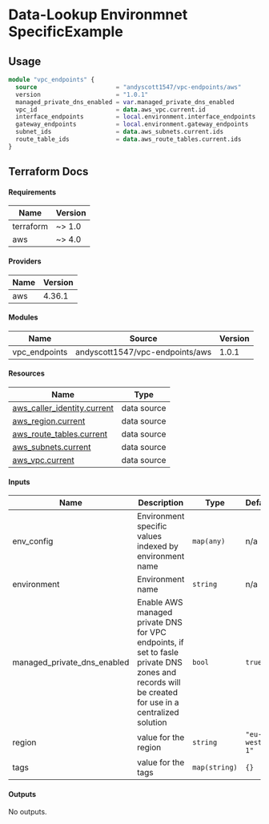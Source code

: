# Data-Lookup Environmnet SpecificExample

## Usage 

```terraform
module "vpc_endpoints" {
  source                      = "andyscott1547/vpc-endpoints/aws"
  version                     = "1.0.1"
  managed_private_dns_enabled = var.managed_private_dns_enabled
  vpc_id                      = data.aws_vpc.current.id
  interface_endpoints         = local.environment.interface_endpoints
  gateway_endpoints           = local.environment.gateway_endpoints
  subnet_ids                  = data.aws_subnets.current.ids
  route_table_ids             = data.aws_route_tables.current.ids
}
```

## Terraform Docs

<!-- BEGIN_TF_DOCS -->
#### Requirements

| Name | Version |
|------|---------|
| terraform | ~> 1.0 |
| aws | ~> 4.0 |

#### Providers

| Name | Version |
|------|---------|
| aws | 4.36.1 |

#### Modules

| Name | Source | Version |
|------|--------|---------|
| vpc_endpoints | andyscott1547/vpc-endpoints/aws | 1.0.1 |

#### Resources

| Name | Type |
|------|------|
| [aws_caller_identity.current](https://registry.terraform.io/providers/hashicorp/aws/latest/docs/data-sources/caller_identity) | data source |
| [aws_region.current](https://registry.terraform.io/providers/hashicorp/aws/latest/docs/data-sources/region) | data source |
| [aws_route_tables.current](https://registry.terraform.io/providers/hashicorp/aws/latest/docs/data-sources/route_tables) | data source |
| [aws_subnets.current](https://registry.terraform.io/providers/hashicorp/aws/latest/docs/data-sources/subnets) | data source |
| [aws_vpc.current](https://registry.terraform.io/providers/hashicorp/aws/latest/docs/data-sources/vpc) | data source |

#### Inputs

| Name | Description | Type | Default | Required |
|------|-------------|------|---------|:--------:|
| env_config | Environment specific values indexed by environment name | `map(any)` | n/a | yes |
| environment | Environment name | `string` | n/a | yes |
| managed_private_dns_enabled | Enable AWS managed private DNS for VPC endpoints, if set to fasle private DNS zones and records will be created for use in a centralized solution | `bool` | `true` | no |
| region | value for the region | `string` | `"eu-west-1"` | no |
| tags | value for the tags | `map(string)` | `{}` | no |

#### Outputs

No outputs.
<!-- END_TF_DOCS -->